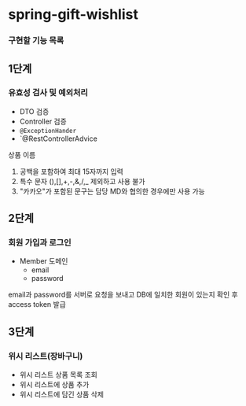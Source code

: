 # spring-gift-wishlist

### 구현할 기능 목록

## 1단계

### 유효성 검사 및 예외처리
- DTO 검증
- Controller 검증
- `@ExceptionHander`
- `@RestControllerAdvice

상품 이름
   1. 공백을 포함하여 최대 15자까지 입력
   2. 특수 문자 (),[],+,-,&,/,_ 제외하고 사용 불가
   3. "카카오"가 포함된 문구는 담당 MD와 협의한 경우에만 사용 가능

## 2단계

### 회원 가입과 로그인

- Member 도메인
  - email
  - password

  
email과 password를 서버로 요청을 보내고 DB에 일치한 회원이 있는지 확인 후 access token 발급

## 3단계

### 위시 리스트(장바구니)
- 위시 리스트 상품 목록 조회
- 위시 리스트에 상품 추가
- 위시 리스트에 담긴 상품 삭제
